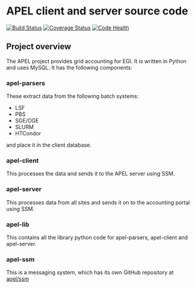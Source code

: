 # APEL client and server source code

[![Build Status](https://travis-ci.org/apel/apel.svg?branch=dev)](https://travis-ci.org/apel/apel)
[![Coverage Status](https://coveralls.io/repos/apel/apel/badge.svg?branch=dev)](https://coveralls.io/github/apel/apel?branch=dev)
[![Code Health](https://landscape.io/github/apel/apel/dev/landscape.svg?style=flat)](https://landscape.io/github/apel/apel/dev)

## Project overview

The APEL project provides grid accounting for EGI. It is written in 
Python and uses MySQL. It has the following components:

### apel-parsers

These extract data from the following batch systems:
* LSF
* PBS
* SGE/OGE
* SLURM
* HTCondor

and place it in the client database.

### apel-client

This processes the data and sends it to the APEL server using SSM.

### apel-server

This processes data from all sites and sends it on to the accounting 
portal using SSM.

### apel-lib

This contains all the library python code for apel-parsers, apel-client
and apel-server.

### apel-ssm

This is a messaging system, which has its own GitHub repository at 
[apel/ssm](https://github.com/apel/ssm)
